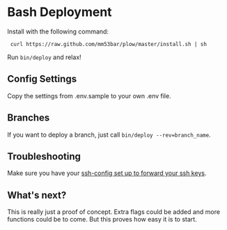 # Bash Deployment #

Install with the following command:

     curl https://raw.github.com/mm53bar/plow/master/install.sh | sh

Run `bin/deploy` and relax!

## Config Settings ##

Copy the settings from .env.sample to your own .env file.

## Branches ##

If you want to deploy a branch, just call `bin/deploy --rev=branch_name`.

## Troubleshooting ##

Make sure you have your [ssh-config set up to forward your ssh keys](https://help.github.com/articles/using-ssh-agent-forwarding).

## What's next? ##

This is really just a proof of concept. Extra flags could be added and more functions could be to come. But this proves how easy it is to start.
